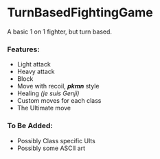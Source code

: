 # TurnBasedFightingGame
A basic 1 on 1 fighter, but turn based.

### Features:
 - Light attack
 - Heavy attack
 - Block
 - Move with recoil, __*pkmn*__ style
 - Healing *(je suis Genji)*
 - Custom moves for each class
 - The Ultimate move
 
### To Be Added:
 - Possibly Class specific Ults
 - Possibly some ASCII art
